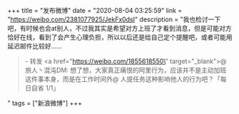 +++
title = "发布微博"
date = "2020-08-04 03:25:59"
link = "https://weibo.com/2381077925/JekFx0dsI"
description = "我也检讨一下吧，有时候也会at别人，不过我其实是希望对方上班了才看到消息，但是可能对方恰好在线，看到了会产生心理负担，所以以后还是给自己定个提醒吧，或者可能用延迟邮件比较好……<br><blockquote> - 转发 <a href=\"https://weibo.com/1855618550\" target=\"_blank\">@旅人丶混沌DM</a>: 想了想，大家真正痛恨的阿里行为，应该并不是主动加班这件事本身，而是在工作时间外@ 人提任务这种影响他人的行为吧？「每日自省 1/1」 </blockquote>"
tags = ["新浪微博"]
+++
